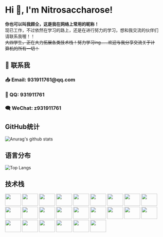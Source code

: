 # Hi 👋, I'm Nitrosaccharose!
**你也可以叫我顾仝，这是我在网络上常用的昵称！**
<br/>
现已工作，不过依然在学习的路上，还是在进行努力的学习，想和我交流的伙伴们请联系我喔！！
<br/>
~~大四学生，正在大力拓展各类技术栈！努力学习ing......欢迎与我分享交流关于计算机的所有一切！~~
<br/>
## 🤙 联系我
<h3>📥 Email: 931911761@qq.com</h3>
<h3>🐧 QQ: 931911761</h3>
<h3>🗨️ WeChat: z931911761</h3>

## GitHub统计
![Anurag's github stats](https://github-readme-stats.vercel.app/api?username=Nitrosaccharose&show_icons=true&theme=radical)
## 语言分布
![Top Langs](https://github-readme-stats.vercel.app/api/top-langs/?username=Nitrosaccharose)
## 技术栈
<div align="left" height="40" width="52">
    <img src="https://cdn.jsdelivr.net/gh/devicons/devicon/icons/c/c-original.svg" height="40" width="52" />
    <img src="https://cdn.jsdelivr.net/gh/devicons/devicon/icons/cplusplus/cplusplus-original.svg" height="40" width="52" />
    <img src="https://cdn.jsdelivr.net/gh/devicons/devicon/icons/csharp/csharp-original.svg" height="40" width="52" />
    <img src="https://cdn.jsdelivr.net/gh/devicons/devicon/icons/java/java-original-wordmark.svg" height="40" width="52" />
    <img src="https://cdn.jsdelivr.net/gh/devicons/devicon/icons/python/python-original.svg" height="40" width="52" />
    <img src="https://cdn.jsdelivr.net/gh/devicons/devicon/icons/go/go-original.svg" height="40" width="52" />
    <img src="https://cdn.jsdelivr.net/gh/devicons/devicon/icons/mysql/mysql-original-wordmark.svg" height="40" width="52" />   
    <img src="https://cdn.jsdelivr.net/gh/devicons/devicon/icons/redis/redis-original-wordmark.svg" height="40" width="52" />
    <img src="https://cdn.jsdelivr.net/gh/devicons/devicon/icons/html5/html5-original-wordmark.svg" height="40"width="52" />
    <img src="https://cdn.jsdelivr.net/gh/devicons/devicon/icons/css3/css3-original-wordmark.svg" height="40" width="52" />
    <img src="https://cdn.jsdelivr.net/gh/devicons/devicon/icons/javascript/javascript-original.svg" height="40" width="52" />
    <img src="https://cdn.jsdelivr.net/gh/devicons/devicon/icons/vuejs/vuejs-original-wordmark.svg" height="40" width="52" />
    <img src="https://cdn.jsdelivr.net/gh/devicons/devicon/icons/docker/docker-original-wordmark.svg" height="40" width="52" />
    <img src="https://cdn.jsdelivr.net/gh/devicons/devicon/icons/spring/spring-original-wordmark.svg" height="40" width="52" />
    <img src="https://cdn.jsdelivr.net/gh/devicons/devicon/icons/django/django-plain-wordmark.svg" height="40" width="52" />
    <img src="https://cdn.jsdelivr.net/gh/devicons/devicon/icons/qt/qt-original.svg" height="40" width="52" />
    <img src="https://cdn.jsdelivr.net/gh/devicons/devicon/icons/git/git-original.svg" height="40" width="52" />
    <img src="https://cdn.jsdelivr.net/gh/devicons/devicon/icons/github/github-original-wordmark.svg" height="40" width="52" />
    <img src="https://cdn.jsdelivr.net/gh/devicons/devicon/icons/unity/unity-original-wordmark.svg" height="40" width="52" />   
    <img src="https://cdn.jsdelivr.net/gh/devicons/devicon/icons/linux/linux-original.svg" height="40" width="52" />
    <img src="https://cdn.jsdelivr.net/gh/devicons/devicon/icons/vscode/vscode-original.svg" height="40" width="52" />
    <img src="https://cdn.jsdelivr.net/gh/devicons/devicon/icons/markdown/markdown-original.svg" height="40" width="52" />
    <img src="https://cdn.jsdelivr.net/gh/devicons/devicon/icons/jetbrains/jetbrains-original.svg" height="40" width="52"/>
    <img src="https://cdn.jsdelivr.net/gh/devicons/devicon/icons/jupyter/jupyter-original-wordmark.svg" height="40" width="52"/>
          
          
</div>

